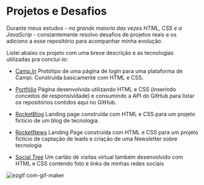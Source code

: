 # Projetos e Desafios

Durante meus estudos - *na grande maioria das vezes HTML, CSS e a JavaScrip* - constantemente resolvo desafios de projetos reais e os adiciono a esse repositório para acompanhar minha evolução.

Listei abaixo os projeto com uma breve descrição e as tecnologias utilizadas pra concluí-lo:

+ [Camp.In](https://github.com/gushenriquetorres/projetos-e-desafios/tree/main/camp-in)
Protótipo de uma página de login para uma plataforma de Campi. Construída basicamente com HTML e CSS.

+ [Portfólio](https://github.com/gushenriquetorres/projetos-e-desafios/tree/main/portfolio)
Página desenvolvida utilizando HTML e CSS (inserindo conceitos de responsividade) e consumindo a API do GitHub para listar os repositórios contidos aqui no GitHub.

+ [RocketBlog](https://github.com/gushenriquetorres/projetos-e-desafios/blob/main/rocket-blog/README.md)
Landing page construída com HTML e CSS para um projeto ficticio de um blog de tecnologia.

+ [RocketNews](https://github.com/gushenriquetorres/projetos-e-desafios/tree/main/rocket-news)
Landing Page construída com HTML e CSS para um projeto ficticio de captação de leads e criação de uma Newsletter sobre tecnologia

+ [Social Tree](https://github.com/gushenriquetorres/projetos-e-desafios/tree/main/social-tree)
Um cartão de visitas virtual também desenvolvido com HTML e CSS contendo foto e links de minhas redes sociais

![ezgif com-gif-maker](https://user-images.githubusercontent.com/98053145/167934154-df349e4b-d530-40ec-af22-aa837e0d4443.gif)

